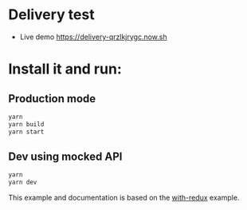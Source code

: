 # Delivery test
- Live demo https://delivery-qrzlkjrygc.now.sh


# Install it and run:

## Production mode
```bash
yarn
yarn build
yarn start
```

## Dev using mocked API
```bash
yarn
yarn dev
```


This example and documentation is based on the [with-redux](https://github.com/zeit/next.js/tree/master/examples/with-redux) example.
